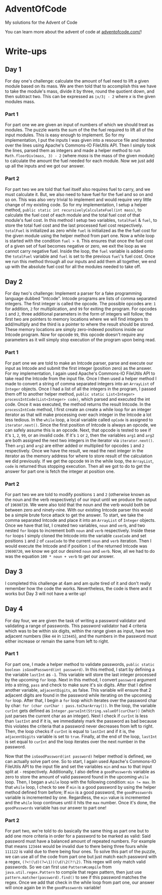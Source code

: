 # AdventOfCode
My solutions for the Advent of Code

You can learn more about the advent of code at [adventofcode.com/](https://adventofcode.com/)!

# Write-ups

## Day 1
For day one's challenge: calculate the amount of fuel need to lift a given module based 
on its mass. We are then told that to accomplish this we have to take the module's mass,
divide it by three, round the quotient down, and then subtract two. This can be expressed
as `⌊x/3⌋ - 2` where *x* is the given modules mass.

### Part 1
For part one we are given an input of numbers of which we should treat as modules. The
puzzle wants the sum of the the fuel required to lift all of the input modules. This is
easy enough to implement. So for my implementation, I put the inputs I was given into a
resource file and iterated over the lines using Apache's Commons-IO FileUtils API. Then
I simply took the lines, parsed them as integers and made a helper method to run
`Math.floorDiv(mass, 3) - 2` (where *mass* is the mass of the given module) to calculate
the amount the fuel needed for each module. Now we just add up all the inputs and we got
our answer.

### Part 2
For part two we are told that fuel itself also requires fuel to carry, and we must 
calculate it. But, we also need to have fuel for the fuel and so on and so on. This was
also very trivial to implement and would require very little change of my existing code.
So for my implementation, I setup a helper method,
`public static int recursivelyCalculateFuel(int mass)`, to calculate the fuel cost of
each module and the total fuel cost of that module's fuel cost. In this method I setup
two variables, `totalFuel` & `fuel`, to store the total fuel cost and the last processed
fuel cost respectively. `totalFuel` is initialized as zero while `fuel` is initialized
as the the fuel cost for the given module using the helper method from part one. Now a
while loop is started with the condition `fuel > 0`. This ensures that once the fuel
cost of a given set of fuel becomes negative or zero, we exit the loop as we cannot
carry negative fuel. Inside the loop, the `fuel` variable is added onto the `totalFuel`
variable and `fuel` is set to the previous `fuel`'s fuel cost. Once we run this method
through all our inputs and add them all together, we end up with the absolute fuel cost
for all the modules needed to take off.

## Day 2
For day two's challenge: Implement a parser for a fake programming language dubbed "Intcode".
Intcode programs are lists of comma separated integers. The first integer is called the
opcode. The possible opcodes are: `1` for addition, `2` for multiplication, and `99` for
exiting the program. For opcodes `1` and `2`, three additional parameters in the form of
integers will follow; the first two are pointers to memory locations where we will find
integers to add/multiply and the third is a pointer to where the result should be stored.
These memory locations are simply zero-indexed positions inside our Intcode program. Now for
opcode `99`, this opcode doesn't require any parameters as it will simply stop execution of
the program upon being read.

### Part 1
For part one we are told to make an Intcode parser, parse and execute our input as Intcode
and submit the first integer (position zero) as the answer. For my implementation, I again
used Apache's Commons-IO FileUtils API to take read the Intcode from the input file. Once
I then used a helper method I made to convert a string of comma separated integers into an
`ArrayList` of `Integer` objects. Once I had a list of all the integers in the program, I
passed them off to another helper method, 
`public static List<Integer> processIntCode(List<Integer> code)`, which parsed and executed
the int code. Once it was executed, the method returns the result Intcode. In the
`processIntCode` method, I first create an create a while loop for an integer iterator
as that will make processing over each integer in the Intcode a lot less tedious. In the
`while` loop, a local variable called `opCode` is assigned to `iterator.next()`. Since the
first position of Intcode is always an opcode, we can safely assume this is an opcode.
Next, that opcode is tested to see if it's `1`, `2`, `99`, or an invalid code. If it's `1`
or `2`, then the variables `arg1` and `arg2` are both assigned the next two integers in the
iterator via `iterator.next()`. Then `arg1` and `arg2` are either added or multiplied for
opcodes `1` and `2` respectively. Once we have the result, we read the next integer in the
iterator as the memory address for where to store result of the calculation we did previously.
If we get the opcode `99` in the while loop, the `ArrayList`, `code` is returned thus stopping
execution. Then all we got to do to get the answer for part one is fetch the integer at
position one.

### Part 2
For part two we are told to modify positions `1` and `2` (otherwise known as the noun and the
verb respectively) of our input until we produce the output of `19690720`. We were also told that
the noun and the verb would both be between zero and ninety-nine. With our existing Intcode
parser this would be a simple brute force attack to get the answer. To start, we take the comma
separated Intcode and place it into an `ArrayList` of `Integer` objects. Once we have that list,
I created two variables, `noun` and `verb`, and two nested `for` loops to increment both `noun`
and `verb` respectively. Inside these `for` loops I simply cloned the Intcode into the variable
`caseCode` and set positions `1` and `2` of `caseCode` to the current `noun` and `verb`
iteration. Then I would execute the Intcode and if position `1` of the returned Intcode was
`19690720`, we know we got our desired `noun` and `verb`. Now, all we had to do was the
equation `100 * noun + verb` to get our answer. 

## Day 3
I completed this challenge at 4am and am quite tired of it and don't really remember how
the code the works. Nevertheless, the code is there and it works but Day 3 will not have
a write up!

## Day 4
For day four, we are given the task of writing a password validator and validating a
range of passwords. This password validator had 4 criteria which was to be within six
digits, within the range given as input, have two adjacent numbers (like `44` in `123445`),
and the numbers in the password must either increase or remain the same from left to right.

### Part 1
For part one, I made a helper method to validate passwords,
`public static boolean isGoodPassword(int password)`. In this method, I start by defining
a the variable `lastInt` as `-1`. This variable will store the last integer processed
by the upcoming `for` loop. Next in this method, I convert `password` argument into a
string, `pass` and check to make sure it's six digits. After that I define another
variable, `adjacentDigits`, as false. This variable will ensure that 2 adjacent digits
are found in the password while iterating on the upcoming `for` loop. After that, I begin
a `for` loop which iterates over the password char by char:
`for (char curChar : pass.toCharArray())`. In the loop, the variable `curInt` gets defined
as `Integer.parseInt(String.valueOf(curChar))` (which just parses the current char as an
integer). Next I check if `curInt` is less than `lastInt` and if it is, we immediately
mark the password as bad because this violates the criteria that a password never
decreases from left to right. Then, the loop checks if `curInt` is equal to `lastInt` and
if it is, the `adjacentDigits` variable is set to `true`. Finally, at the end of the
loop, `lastInt` is set equal to `curInt` and the loop iterates over the next number in
the password.

Now that the `isGoodPassword(int password)` helper method is defined, we can actually
solve part one. So to start, I again used Apache's Commons-IO FileUtils API to the
input file and set the variables `min` and `max` to that input split at `-`
respectively. Additionally, I also define a `goodPasswords` variable as zero to store
the amount of valid password found in the upcoming `while` loop. Then, I began a
`while` loop with the following condition: `min != max`. In that `while` loop, I
check to see if `min` is a good password by using the helper method defined from
before; If `min` is a good password, the `goodPasswords` variable is incremented by one.
Regardless, the `min` value is incremented and the `while` loop continues until it hits
the `max` number. Once it's done, the `goodPasswords` variable has our answer to part
one!

### Part 2
For part two, we're told to do basically the same thing as part one but to add one
more criteria in order for a password to be marked as valid: Said password must have a
balanced amount of repeated numbers. For example that means `123444` would be invalid
due to there being three fours while `111122` is valid due to there being four ones.
To solve this part of the puzzle, we can use all of the code from part one but just
match each password with a regex, `(?<!(\d)(?=\1))(\d)\2(?!\2)`. This regex will only
match valid passwords. So we can first use `Pattern#compile` from `java.util.regex.Pattern`
to compile that regex pattern, then just use `pattern.matcher(password).find()` to see if
this password matches the regex. Once we add that check in the while loop from part one,
our answer will once again be in the `goodPasswords` variable!